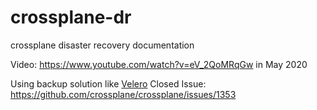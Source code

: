 # crossplane-dr
crossplane disaster recovery documentation

Video: https://www.youtube.com/watch?v=eV_2QoMRqGw in May 2020

Using backup solution like [Velero](https://velero.io/)
Closed Issue: https://github.com/crossplane/crossplane/issues/1353
